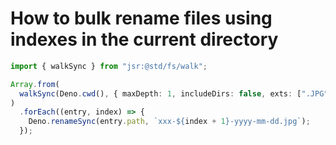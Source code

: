 # How to bulk rename files using indexes in the current directory

```ts
import { walkSync } from "jsr:@std/fs/walk";

Array.from(
  walkSync(Deno.cwd(), { maxDepth: 1, includeDirs: false, exts: [".JPG"] }),
)
  .forEach((entry, index) => {
    Deno.renameSync(entry.path, `xxx-${index + 1}-yyyy-mm-dd.jpg`);
  });
```
